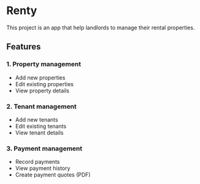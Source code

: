 # Renty

This project is an app that help landlords to manage their rental properties.

## Features

### 1. Property management
- Add new properties
- Edit existing properties
- View property details

### 2. Tenant management
- Add new tenants
- Edit existing tenants
- View tenant details

### 3. Payment management
- Record payments
- View payment history
- Create payment quotes (PDF)